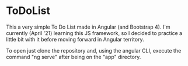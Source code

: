 # ToDoList

This a very simple To Do List made in Angular (and Bootstrap 4). 
I'm currently (April '21) learning this JS framework, so I decided to practice a little bit with it before moving forward in Angular territory.

To open just clone the repository and, using the angular CLI, execute the command "ng serve" after being on the "app" directory.
